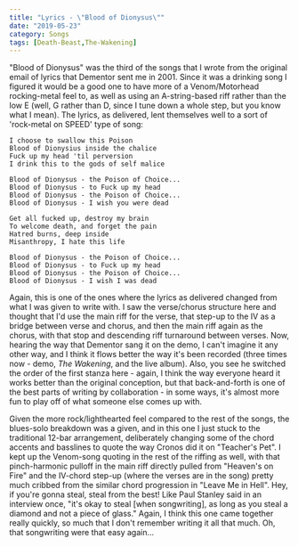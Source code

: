 ```yaml
---
title: "Lyrics - \"Blood of Dionysus\""
date: "2019-05-23"
category: Songs
tags: [Death-Beast,The-Wakening]
---
```


"Blood of Dionysus" was the third of the songs that I wrote from the original email of lyrics that Dementor sent me in 2001. Since it was a drinking song I figured it would be a good one to have more of a Venom/Motorhead rocking-metal feel to, as well as using an A-string-based riff rather than the low E (well, G rather than D, since I tune down a whole step, but you know what I mean). The lyrics, as delivered, lent themselves well to a sort of 'rock-metal on SPEED' type of song:

```
I choose to swallow this Poison
Blood of Dionysius inside the chalice
Fuck up my head 'til perversion
I drink this to the gods of self malice

Blood of Dionysus - the Poison of Choice...
Blood of Dionysus - to Fuck up my head
Blood of Dionysus - the Poison of Choice...
Blood of Dionysus - I wish you were dead

Get all fucked up, destroy my brain
To welcome death, and forget the pain
Hatred burns, deep inside
Misanthropy, I hate this life

Blood of Dionysus - the Poison of Choice...
Blood of Dionysus - to Fuck up my head
Blood of Dionysus - the Poison of Choice...
Blood of Dionysus - I wish I was dead
```

Again, this is one of the ones where the lyrics as delivered changed from what I was given to write with. I saw the verse/chorus structure here and thought that I'd use the main riff for the verse, that step-up to the IV as a bridge between verse and chorus, and then the main riff again as the chorus, with that stop and descending riff turnaround between verses. Now, hearing the way that Dementor sang it on the demo, I can't imagine it any other way, and I think it flows better the way it's been recorded (three times now - demo, *The Wakening*, and the live album). Also, you see he switched the order of the first stanza here - again, I think the way everyone heard it works better than the original conception, but that back-and-forth is one of the best parts of writing by collaboration - in some ways, it's almost more fun to play off of what someone else comes up with.

Given the more rock/lighthearted feel compared to the rest of the songs, the blues-solo breakdown was a given, and in this one I just stuck to the traditional 12-bar arrangement, deliberately changing some of the chord accents and basslines to quote the way Cronos did it on "Teacher's Pet". I kept up the Venom-song quoting in the rest of the riffing as well, with that pinch-harmonic pulloff in the main riff directly pulled from "Heaven's on Fire" and the IV-chord step-up (where the verses are in the song) pretty much cribbed from the similar chord progression in "Leave Me in Hell". Hey, if you're gonna steal, steal from the best! Like Paul Stanley said in an interview once, "it's okay to steal [when songwriting], as long as you steal a diamond and not a piece of glass." Again, I think this one came together really quickly, so much that I don't remember writing it all that much. Oh, that songwriting were that easy again...
